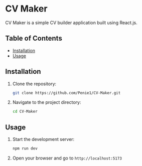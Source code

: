 # CV Maker
CV Maker is a simple CV builder application built using React.js.

## Table of Contents

- [Installation](#installation)
- [Usage](#usage)

## Installation

1. Clone the repository:

   ```bash
   git clone https://github.com/Penie1/CV-Maker.git

2. Navigate to the project directory:

   ```bash
   cd CV-Maker
## Usage
1. Start the development server:
   ```bash
   npm run dev

2. Open your browser and go to `http://localhost:5173`   
